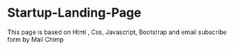 # Startup-Landing-Page
This page is based on Html , Css, Javascript, Bootstrap and email subscribe form by Mail Chimp 
